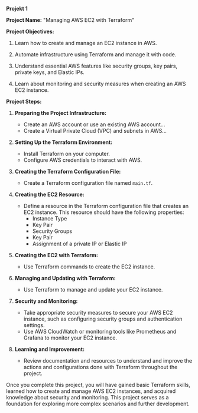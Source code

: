**Projekt 1**

**Project Name:** "Managing AWS EC2 with Terraform"

**Project Objectives:**

1. Learn how to create and manage an EC2 instance in AWS.

2. Automate infrastructure using Terraform and manage it with code.

3. Understand essential AWS features like security groups, key pairs, private keys, and Elastic IPs.

4. Learn about monitoring and security measures when creating an AWS EC2 instance.

**Project Steps:**

1. **Preparing the Project Infrastructure:**

   - Create an AWS account or use an existing AWS account...
   - Create a Virtual Private Cloud (VPC) and subnets in AWS...

2. **Setting Up the Terraform Environment:**

   - Install Terraform on your computer.
   - Configure AWS credentials to interact with AWS.

3. **Creating the Terraform Configuration File:**

   - Create a Terraform configuration file named `main.tf`.

4. **Creating the EC2 Resource:**

   - Define a resource in the Terraform configuration file that creates an EC2 instance. This resource should have the following properties:
     - Instance Type
     - Key Pair
     - Security Groups
     - Key Pair
     - Assignment of a private IP or Elastic IP

5. **Creating the EC2 with Terraform:**

   - Use Terraform commands to create the EC2 instance.

6. **Managing and Updating with Terraform:**

   - Use Terraform to manage and update your EC2 instance.

7. **Security and Monitoring:**

   - Take appropriate security measures to secure your AWS EC2 instance, such as configuring security groups and authentication settings.
   - Use AWS CloudWatch or monitoring tools like Prometheus and Grafana to monitor your EC2 instance.

8. **Learning and Improvement:**

   - Review documentation and resources to understand and improve the actions and configurations done with Terraform throughout the project.

Once you complete this project, you will have gained basic Terraform skills, learned how to create and manage AWS EC2 instances, and acquired knowledge about security and monitoring. This 
project serves as a foundation for exploring more complex scenarios and further development.




